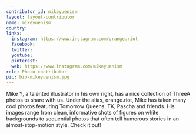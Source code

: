```yaml
---
contributor_id: mikeyuenism
layout: layout-contributor
name: mikeyuenism
country: 
links:
  instagram: https://www.instagram.com/orange.riot
  facebook:
  twitter: 
  youtube:
  pinterest: 
  web: https://www.instagram.com/mikeyuenism
role: Photo contributor
pic: bio-mikeyuenism.jpg
---
```

Mike Y, a talented illustrator in his own right, has a nice collection of ThreeA photos to share with us. Under the alias, orange.riot, Mike has taken many cool photos featuring Tomorrow Queens, TK, Pascha and friends. His images range from clean, informative shots of figures on white backgrounds to sequential photos that often tell humorous stories in an almost-stop-motion style. Check it out!